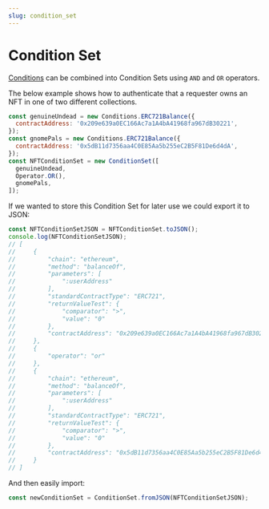 ```yaml
---
slug: condition_set
---
```


# Condition Set

[Conditions](./conditions) can be combined into Condition Sets using `AND` and `OR` operators.

The below example shows how to authenticate that a requester owns an NFT in one of two different collections.

```js
const genuineUndead = new Conditions.ERC721Balance({
  contractAddress: '0x209e639a0EC166Ac7a1A4bA41968fa967dB30221',
});
const gnomePals = new Conditions.ERC721Balance({
  contractAddress: '0x5dB11d7356aa4C0E85Aa5b255eC2B5F81De6d4dA',
});
const NFTConditionSet = new ConditionSet([
  genuineUndead,
  Operator.OR(),
  gnomePals,
]);
```

If we wanted to store this Condition Set for later use we could export it to JSON:

```js
const NFTConditionSetJSON = NFTConditionSet.toJSON();
console.log(NFTConditionSetJSON);
// [
//     {
//         "chain": "ethereum",
//         "method": "balanceOf",
//         "parameters": [
//             ":userAddress"
//         ],
//         "standardContractType": "ERC721",
//         "returnValueTest": {
//             "comparator": ">",
//             "value": "0"
//         },
//         "contractAddress": "0x209e639a0EC166Ac7a1A4bA41968fa967dB30221"
//     },
//     {
//         "operator": "or"
//     },
//     {
//         "chain": "ethereum",
//         "method": "balanceOf",
//         "parameters": [
//             ":userAddress"
//         ],
//         "standardContractType": "ERC721",
//         "returnValueTest": {
//             "comparator": ">",
//             "value": "0"
//         },
//         "contractAddress": "0x5dB11d7356aa4C0E85Aa5b255eC2B5F81De6d4dA"
//     }
// ]
```

And then easily import:

```js
const newConditionSet = ConditionSet.fromJSON(NFTConditionSetJSON);
```

